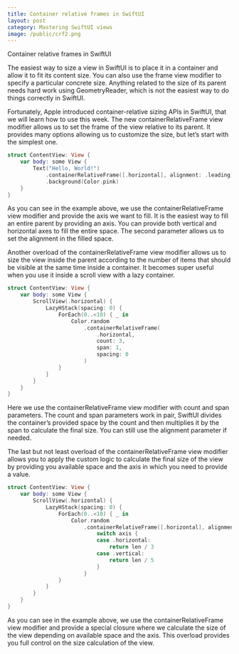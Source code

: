 ```yaml
---
title: Container relative frames in SwiftUI
layout: post
category: Mastering SwiftUI views
image: /public/crf2.png
---
```


Container relative frames in SwiftUI

The easiest way to size a view in SwiftUI is to place it in a container and allow it to fit its content size. You can also use the frame view modifier to specify a particular concrete size. Anything related to the size of its parent needs hard work using GeometryReader, which is not the easiest way to do things correctly in SwiftUI.

Fortunately, Apple introduced container-relative sizing APIs in SwiftUI, that we will learn how to use this week. The new containerRelativeFrame view modifier allows us to set the frame of the view relative to its parent. It provides many options allowing us to customize the size, but let’s start with the simplest one.

```swift
struct ContentView: View {
    var body: some View {
        Text("Hello, World!")
            .containerRelativeFrame([.horizontal], alignment: .leading)
            .background(Color.pink)
    }
}
```

As you can see in the example above, we use the containerRelativeFrame view modifier and provide the axis we want to fill. It is the easiest way to fill an entire parent by providing an axis. You can provide both vertical and horizontal axes to fill the entire space. The second parameter allows us to set the alignment in the filled space.


Another overload of the containerRelativeFrame view modifier allows us to size the view inside the parent according to the number of items that should be visible at the same time inside a container. It becomes super useful when you use it inside a scroll view with a lazy container.

```swift
struct ContentView: View {
    var body: some View {
        ScrollView(.horizontal) {
            LazyHStack(spacing: 0) {
                ForEach(0..<10) { _ in
                    Color.random
                        .containerRelativeFrame(
                            .horizontal,
                            count: 3,
                            span: 1,
                            spacing: 0
                        )
                }
            }
        }
    }
}
```

Here we use the containerRelativeFrame view modifier with count and span parameters. The count and span parameters work in pair, SwiftUI divides the container’s provided space by the count and then multiplies it by the span to calculate the final size. You can still use the alignment parameter if needed.

The last but not least overload of the containerRelativeFrame view modifier allows you to apply the custom logic to calculate the final size of the view by providing you available space and the axis in which you need to provide a value.

```swift
struct ContentView: View {
    var body: some View {
        ScrollView(.horizontal) {
            LazyHStack(spacing: 0) {
                ForEach(0..<10) { _ in
                    Color.random
                        .containerRelativeFrame([.horizontal], alignment: .center) { len, axis in
                            switch axis {
                            case .horizontal:
                                return len / 3
                            case .vertical:
                                return len / 5
                            }
                        }
                }
            }
        }
    }
}
```

As you can see in the example above, we use the containerRelativeFrame view modifier and provide a special closure where we calculate the size of the view depending on available space and the axis. This overload provides you full control on the size calculation of the view.

